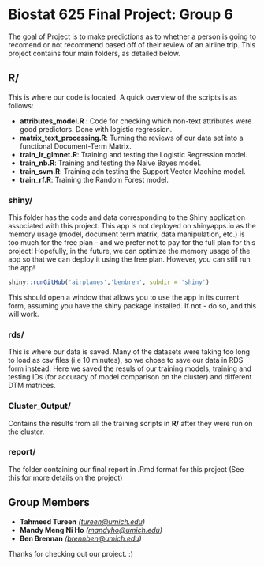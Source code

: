 
<!-- README.md is generated from README.Rmd. Please edit that file -->
Biostat 625 Final Project: Group 6
==================================

<!-- badges: start -->
<!-- badges: end -->
The goal of Project is to make predictions as to whether a person is going to recomend or not recommend based off of their review of an airline trip. This project contains four main folders, as detailed below.

R/
--

This is where our code is located. A quick overview of the scripts is as follows:

-   **attributes\_model.R** : Code for checking which non-text attributes were good predictors. Done with logistic regression.
-   **matrix\_text\_processing.R**: Turning the reviews of our data set into a functional Document-Term Matrix.
-   **train\_lr\_glmnet.R**: Training and testing the Logistic Regression model.
-   **train\_nb.R**: Training and testing the Naive Bayes model.
-   **train\_svm.R**: Training adn testing the Support Vector Machine model.
-   **train\_rf.R**: Training the Random Forest model.

### shiny/

This folder has the code and data corresponding to the Shiny application associated with this project. This app is not deployed on shinyapps.io as the memory usage (model, document term matrix, data manipulation, etc.) is too much for the free plan - and we prefer not to pay for the full plan for this project! Hopefully, in the future, we can optimize the memory usage of the app so that we can deploy it using the free plan. However, you can still run the app!

``` r
shiny::runGitHub('airplanes','benbren', subdir = 'shiny')
```

This should open a window that allows you to use the app in its current form, assuming you have the shiny package installed. If not - do so, and this will work.

### rds/

This is where our data is saved. Many of the datasets were taking too long to load as csv files (i.e 10 minutes), so we chose to save our data in RDS form instead. Here we saved the resuls of our training models, training and testing IDs (for accuracy of model comparison on the cluster) and different DTM matrices.

### Cluster\_Output/

Contains the results from all the training scripts in **R/** after they were run on the cluster.

### report/

The folder containing our final report in .Rmd format for this project (See this for more details on the project)

Group Members
-------------

-   **Tahmeed Tureen** *(<tureen@umich.edu>)*
-   **Mandy Meng Ni Ho** *(<mandyho@umich.edu>)*
-   **Ben Brennan** *(<brennben@umich.edu>)*

Thanks for checking out our project. :)
